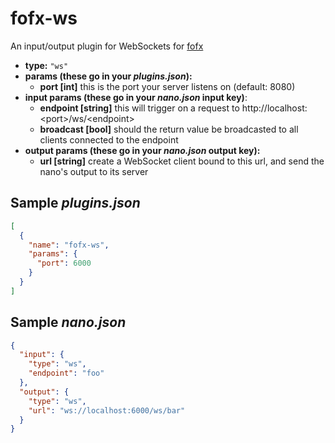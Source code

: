 # fofx-ws

An input/output plugin for WebSockets for [fofx](https://github.com/functzia/fofx)

- **type:** `"ws"`
- **params (these go in your _plugins.json_):**
  - **port [int]** this is the port your server listens on (default: 8080)
- **input params (these go in your _nano.json_ input key)**:
  - **endpoint [string]** this will trigger on a request to http://localhost:\<port\>/ws/\<endpoint\>
  - **broadcast [bool]** should the return value be broadcasted to all clients connected to the endpoint
- **output params (these go in your _nano.json_ output key):**
  - **url [string]** create a WebSocket client bound to this url, and send the nano's output to its server

## Sample _plugins.json_

```json
[
  {
    "name": "fofx-ws",
    "params": {
      "port": 6000
    }
  }
]
```

## Sample _nano.json_

```json
{
  "input": {
    "type": "ws",
    "endpoint": "foo"
  },
  "output": {
    "type": "ws",
    "url": "ws://localhost:6000/ws/bar"
  }
}
```
